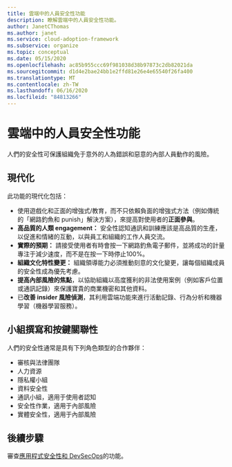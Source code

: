 ```yaml
---
title: 雲端中的人員安全性功能
description: 瞭解雲端中的人員安全性功能。
author: JanetCThomas
ms.author: janet
ms.service: cloud-adoption-framework
ms.subservice: organize
ms.topic: conceptual
ms.date: 05/15/2020
ms.openlocfilehash: ac85b955ccc69f981038d38b97873c2db82021da
ms.sourcegitcommit: d1d4e2bae24bb1e2ffd81e26e4e65540f26fa400
ms.translationtype: MT
ms.contentlocale: zh-TW
ms.lasthandoff: 06/16/2020
ms.locfileid: "84813266"
---
```

# <a name="people-security-functions-in-the-cloud"></a>雲端中的人員安全性功能

人們的安全性可保護組織免于意外的人為錯誤和惡意的內部人員動作的風險。

## <a name="modernization"></a>現代化

此功能的現代化包括：

- 使用遊戲化和正面的增強式/教育，而不只依賴負面的增強式方法（例如傳統的「網路釣魚和 punish」解決方案），來提高對使用者的**正面參與**。
- **高品質的人類 engagement：** 安全性認知通訊和訓練應該是高品質的生產，以促進和情緒的互動，以與員工和組織的工作人員交流。
- **實際的預期：** 請接受使用者有時會按一下網路釣魚電子郵件，並將成功的計量專注于減少速度，而不是在按一下時停止100%。
- **組織文化特性變更：** 組織領導能力必須推動刻意的文化變更，讓每個組織成員的安全性成為優先考慮。
- **提高內部風險的焦點**，以協助組織以高度獲利的非法使用案例（例如客戶位置或通訊記錄）來保護寶貴的商業機密和其他資料。
- 已**改善 insider 風險偵測**，其利用雲端功能來進行活動記錄、行為分析和機器學習（機器學習服務）。

## <a name="team-composition-and-key-relationships"></a>小組撰寫和按鍵關聯性

人們的安全性通常是具有下列角色類型的合作夥伴：

- 審核與法律團隊
- 人力資源
- 隱私權小組
- 資料安全性
- 通訊小組，適用于使用者認知
- 安全性作業，適用于內部風險
- 實體安全性，適用于內部風險

## <a name="next-steps"></a>後續步驟

審查[應用程式安全性和 DevSecOps](./cloud-security-application-security-devsecops.md)的功能。

